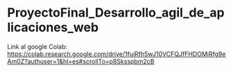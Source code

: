 # ProyectoFinal_Desarrollo_agil_de_aplicaciones_web
Link al google Colab:
https://colab.research.google.com/drive/1fuiRfh5wJ10VCFQJfFHDOMiRfg9eAm0Z?authuser=1&hl=es#scrollTo=p8Sksspbm2cB
